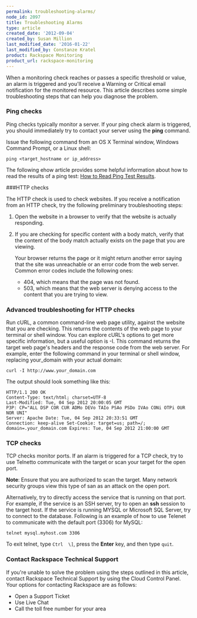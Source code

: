 ```yaml
---
permalink: troubleshooting-alarms/
node_id: 2097
title: Troubleshooting Alarms
type: article
created_date: '2012-09-04'
created_by: Susan Million
last_modified_date: '2016-01-22'
last_modified_by: Constanze Kratel
product: Rackspace Monitoring
product_url: rackspace-monitoring
---
```


When a monitoring check reaches or passes a specific threshold or value,
an alarm is triggered and you'll receive a Warning or Critical email
notification for the monitored resource. This article describes some
simple troubleshooting steps that can help you diagnose the problem.

### Ping checks


Ping checks typically monitor a server. If your ping check alarm is
triggered, you should immediately try to contact your server using the
**ping** command.

Issue the following command from an OS X Terminal window, Windows
Command Prompt, or a Linux shell:

    ping <target_hostname or ip_address>

The following ehow article provides some helpful information about how
to read the results of a ping test: [How to Read Ping Test
Results](http://www.ehow.com/how_8241153_read-ping-test-results.html).

###HTTP checks


The HTTP check is used to check websites. If you receive a notification
from an HTTP check, try the following preliminary troubleshooting steps:

1.  Open the website in a browser to verify that the website is
    actually responding.
2.  If you are checking for specific content with a body match, verify
    that the content of the body match actually exists on the page that
    you are viewing.

    Your browser returns the page or it might return another error
    saying that the site was unreachable or an error code from the
    web server. Common error codes include the following ones:

    -   404, which means that the page was not found.
    -   503, which means that the web server is denying access to the
        content that you are trying to view.

### Advanced troubleshooting for HTTP checks

Run cURL, a common command-line web page utility, against the website
that you are checking. This returns the contents of the web page to your
terminal or shell window. You can explore cURL's options to get more
specific information, but a useful option is -I. This command returns
the target web page's headers and the response code from the web server.
For example, enter the following command in your terminal or shell
window, replacing your\_domain with your actual domain:

    curl -I http://www.your_domain.com

The output should look something like this:

    HTTP/1.1 200 OK
    Content-Type: text/html; charset=UTF-8
    Last-Modified: Tue, 04 Sep 2012 20:00:05 GMT
    P3P: CP="ALL DSP COR CUR ADMo DEVo TAIo PSAo PSDo IVAo CONi OTPi OUR NOR UNI"
    Server: Apache Date: Tue, 04 Sep 2012 20:33:51 GMT
    Connection: keep-alive Set-Cookie: target=us; path=/; domain=.your_domain.com Expires: Tue, 04 Sep 2012 21:00:00 GMT

### TCP checks


TCP checks monitor ports. If an alarm is triggered for a TCP check, try
to use Telnetto communicate with the target or scan your target for the
open port.

**Note**: Ensure that you are authorized to scan the target. Many
network security groups view this type of san as an attack on the open
port.

Alternatively, try to directly access the service that is running on
that port. For example, if the service is an SSH server, try to open an
**ssh** session to the target host. If the service is running MYSQL or
Microsoft SQL Server, try to connect to the database. Following is an
example of how to use Telenet to communicate with the default port
(3306) for MySQL:

    telnet mysql.myhost.com 3306

To exit telnet, type `Ctrl  \]`, press the **Enter** key, and then type `quit`.

### Contact Rackspace Technical Support


If you're unable to solve the problem using the steps outlined in this
article, contact Rackspace Technical Support by using the Cloud Control
Panel. Your options for contacting Rackspace are as follows:

-   Open a Support Ticket
-   Use Live Chat
-   Call the toll free number for your area
